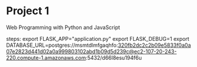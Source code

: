 # Project 1

Web Programming with Python and JavaScript

steps:
export FLASK_APP="application.py"
export FLASK_DEBUG=1
export DATABASE_URL=postgres://msmtdlmfgaqhfo:320fb2dc2c2b09e5833f0a0a07e2823d441d02a0a999803102abd1b09d5d239c@ec2-107-20-243-220.compute-1.amazonaws.com:5432/d66l8esu194f6u
